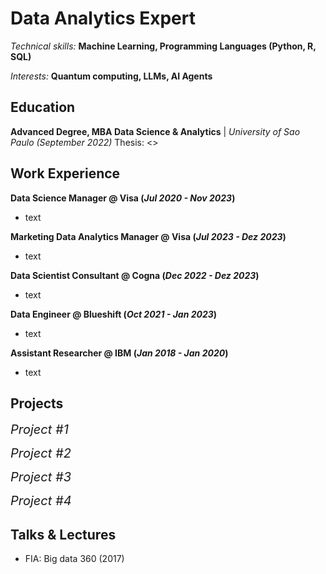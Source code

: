 # Data Analytics Expert

*Technical skills:*
**Machine Learning, Programming Languages (Python, R, SQL)**

*Interests:*
**Quantum computing, LLMs, AI Agents**

## Education

**Advanced Degree, MBA Data Science & Analytics**	| *University of Sao Paulo (_September 2022_)* Thesis: <>
  
## Work Experience
**Data Science Manager @ Visa (_Jul 2020 - Nov 2023_)**
- text
  
**Marketing Data Analytics Manager @ Visa (_Jul 2023 - Dez 2023_)**
- text
  
**Data Scientist Consultant @ Cogna (_Dec 2022 - Dez 2023_)**
-  text
   
**Data Engineer @ Blueshift (_Oct 2021 - Jan 2023_)**
-  text
  
**Assistant Researcher @ IBM (_Jan 2018 - Jan 2020_)**
- text


## Projects

<span style="font-size: 20px;">*Project #1*</span>

<span style="font-size: 20px;">*Project #2*</span>

<span style="font-size: 20px;">*Project #3*</span>

<span style="font-size: 20px;">*Project #4*</span>



## Talks & Lectures
- FIA: Big data 360 (2017)

